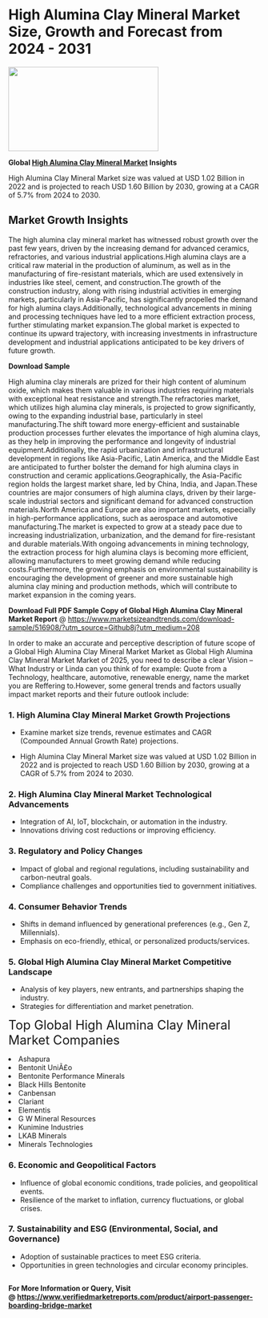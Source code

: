 <H1>High Alumina Clay Mineral Market Size, Growth and Forecast from 2024 - 2031</H1><img class="aligncenter size-medium wp-image-584254" src="https://thirdeyenews.in/wp-content/uploads/2024/09/Global-Market-Research-300x168.jpeg" alt="" width="300" height="168" /><p><strong>Global&nbsp;<a href="https://www.marketsizeandtrends.com/download-sample/516908/?utm_source=Github8j?utm_medium=208">High Alumina Clay Mineral Market</a> Insights</strong></p><p>High Alumina Clay Mineral Market size was valued at USD 1.02 Billion in 2022 and is projected to reach USD 1.60 Billion by 2030, growing at a CAGR of 5.7% from 2024 to 2030.</p><p><h2>Market Growth Insights</h2> <p>The high alumina clay mineral market has witnessed robust growth over the past few years, driven by the increasing demand for advanced ceramics, refractories, and various industrial applications.High alumina clays are a critical raw material in the production of aluminum, as well as in the manufacturing of fire-resistant materials, which are used extensively in industries like steel, cement, and construction.The growth of the construction industry, along with rising industrial activities in emerging markets, particularly in Asia-Pacific, has significantly propelled the demand for high alumina clays.Additionally, technological advancements in mining and processing techniques have led to a more efficient extraction process, further stimulating market expansion.The global market is expected to continue its upward trajectory, with increasing investments in infrastructure development and industrial applications anticipated to be key drivers of future growth.</p> <p><strong>Download Sample</strong></p> <p>High alumina clay minerals are prized for their high content of aluminum oxide, which makes them valuable in various industries requiring materials with exceptional heat resistance and strength.The refractories market, which utilizes high alumina clay minerals, is projected to grow significantly, owing to the expanding industrial base, particularly in steel manufacturing.The shift toward more energy-efficient and sustainable production processes further elevates the importance of high alumina clays, as they help in improving the performance and longevity of industrial equipment.Additionally, the rapid urbanization and infrastructural development in regions like Asia-Pacific, Latin America, and the Middle East are anticipated to further bolster the demand for high alumina clays in construction and ceramic applications.Geographically, the Asia-Pacific region holds the largest market share, led by China, India, and Japan.These countries are major consumers of high alumina clays, driven by their large-scale industrial sectors and significant demand for advanced construction materials.North America and Europe are also important markets, especially in high-performance applications, such as aerospace and automotive manufacturing.The market is expected to grow at a steady pace due to increasing industrialization, urbanization, and the demand for fire-resistant and durable materials.With ongoing advancements in mining technology, the extraction process for high alumina clays is becoming more efficient, allowing manufacturers to meet growing demand while reducing costs.Furthermore, the growing emphasis on environmental sustainability is encouraging the development of greener and more sustainable high alumina clay mining and production methods, which will contribute to market expansion in the coming years.</p> <p><span class=""><strong>Download Full PDF Sample Copy of Global High Alumina Clay Mineral Market Report</strong> @ <a href="https://www.marketsizeandtrends.com/download-sample/516908/?utm_source=Github8j?utm_medium=208" target="_blank">https://www.marketsizeandtrends.com/download-sample/516908/?utm_source=Github8j?utm_medium=208</a></span></p><p>In order to make an accurate and perceptive description of future scope of a Global&nbsp;High Alumina Clay Mineral Market Market as Global&nbsp;High Alumina Clay Mineral Market Market of 2025, you need to describe a clear Vision &ndash; What Industry or Linda can you think of for example: Quote from a Technology, healthcare, automotive, renewable energy, name the market you are Reffering to.However, some general trends and factors usually impact market reports and their future outlook include:</p><h3>1.&nbsp;<strong>High Alumina Clay Mineral Market Growth Projections</strong></h3><ul><li>Examine market size trends, revenue estimates and CAGR (Compounded Annual Growth Rate) projections.</li><li><p>High Alumina Clay Mineral Market size was valued at USD 1.02 Billion in 2022 and is projected to reach USD 1.60 Billion by 2030, growing at a CAGR of 5.7% from 2024 to 2030.</p></li></ul><h3>2.&nbsp;<strong>High Alumina Clay Mineral Market Technological Advancements</strong></h3><ul><li>Integration of AI, IoT, blockchain, or automation in the industry.</li><li>Innovations driving cost reductions or improving efficiency.</li></ul><h3>3.&nbsp;<strong>Regulatory and Policy Changes</strong></h3><ul><li>Impact of global and regional regulations, including sustainability and carbon-neutral goals.</li><li>Compliance challenges and opportunities tied to government initiatives.</li></ul><h3>4.&nbsp;<strong>Consumer Behavior Trends</strong></h3><ul><li>Shifts in demand influenced by generational preferences (e.g., Gen Z, Millennials).</li><li>Emphasis on eco-friendly, ethical, or personalized products/services.</li></ul><h3>5.&nbsp;<strong>Global High Alumina Clay Mineral Market Competitive Landscape</strong></h3><ul><li>Analysis of key players, new entrants, and partnerships shaping the industry.</li><li>Strategies for differentiation and market penetration.</li></ul><p data-pm-slice="1 1 []"><span style="color: inherit; font-family: inherit; font-size: 25px;">Top Global High Alumina Clay Mineral Market Companies</span></p><div class="" data-test-id=""><p><li>Ashapura</li><li> Bentonit UniÃ£o</li><li> Bentonite Performance Minerals</li><li> Black Hills Bentonite</li><li> Canbensan</li><li> Clariant</li><li> Elementis</li><li> G W Mineral Resources</li><li> Kunimine Industries</li><li> LKAB Minerals</li><li> Minerals Technologies</li></p></div><h3>6.&nbsp;<strong>Economic and Geopolitical Factors</strong></h3><ul><li>Influence of global economic conditions, trade policies, and geopolitical events.</li><li>Resilience of the market to inflation, currency fluctuations, or global crises.</li></ul><h3>7.&nbsp;<strong>Sustainability and ESG (Environmental, Social, and Governance)</strong></h3><ul><li>Adoption of sustainable practices to meet ESG criteria.</li><li>Opportunities in green technologies and circular economy principles.</li></ul><h2><strong style="font-size: 14px;">For More Information or Query, Visit @&nbsp;</strong><a style="background-color: #ffffff; font-size: 14px;" href="https://www.marketsizeandtrends.com/report/high-alumina-clay-mineral-market/" target="_blank">https://www.verifiedmarketreports.com/product/airport-passenger-boarding-bridge-market</a></h2>